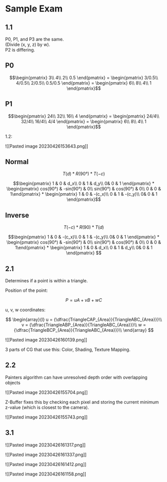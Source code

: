 # Sample Exam

## 1.1

P0, P1, and P3 are the same.  
(Divide (x, y, z) by w).  
P2 is differing.

## P0

$$\begin{pmatrix}  3\\ 4\\ 2\\ 0.5 \end{pmatrix} = \begin{pmatrix} 3/0.5\\ 4/0.5\\ 2/0.5\\ 0.5/0.5 \end{pmatrix} = \begin{pmatrix}  6\\ 8\\ 4\\ 1 \end{pmatrix}$$

## P1

$$\begin{pmatrix}  24\\ 32\\ 16\\ 4 \end{pmatrix} = \begin{pmatrix} 24/4\\ 32/4\\ 16/4\\ 4/4 \end{pmatrix} = \begin{pmatrix}  6\\ 8\\ 4\\ 1 \end{pmatrix}$$

1.2: 

![[Pasted image 20230426153643.png]]

## Normal

$$T(d) * R(90°) * T(-c)$$

$$\begin{pmatrix}  1 & 0 & d_x\\ 0 & 1 & d_y\\ 0& 0 & 1 \end{pmatrix} * \begin{pmatrix}   cos(90°) & -sin(90°) & 0\\   sin(90°) & cos(90°)  & 0\\ 0 & 0 & 1\end{pmatrix} * \begin{pmatrix}  1 & 0 & -(c_x)\\ 0 & 1 & -(c_y)\\ 0& 0 & 1 \end{pmatrix}$$

## Inverse

$$T(-c) * R(90) * T(d)$$

$$\begin{pmatrix}  1 & 0 & -(c_x)\\ 0 & 1 & -(c_y)\\ 0& 0 & 1 \end{pmatrix} * \begin{pmatrix}   cos(90°) & -sin(90°) & 0\\   sin(90°) & cos(90°)  & 0\\ 0 & 0 & 1\end{pmatrix} * \begin{pmatrix}  1 & 0 & d_x\\ 0 & 1 & d_y\\ 0& 0 & 1 \end{pmatrix} $$

## 2.1

Determines if a point is within a triangle. 

Position of the point:

$$P=uA+vB+wC$$  

u, v, w coordinates:

$$ \begin{array}{l}
u = {\dfrac{TriangleCAP_{Area}}{TriangleABC_{Area}}}\\
v = {\dfrac{TriangleABP_{Area}}{TriangleABC_{Area}}}\\
w ={\dfrac{TriangleBCP_{Area}}{TriangleABC_{Area}}}\\
\end{array}
$$

![[Pasted image 20230426160139.png]]


3 parts of CG that use this: Color, Shading, Texture Mapping.

## 2.2

Painters algorithm can have unresolved depth order with overlapping objects 

![[Pasted image 20230426155704.png]]

Z-Buffer fixes this by checking each pixel and storing the current minimum z-value (which is closest to the camera).

![[Pasted image 20230426155743.png]]

## 3.1

![[Pasted image 20230426161317.png]]

![[Pasted image 20230426161337.png]]

![[Pasted image 20230426161412.png]]


![[Pasted image 20230426161158.png]]

